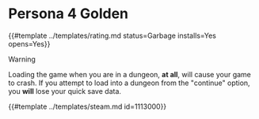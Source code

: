 # Persona 4 Golden
<!-- script:Aliases [
    "P4G"
] -->

{{#template ../templates/rating.md status=Garbage installs=Yes opens=Yes}}

> [!WARNING]
> Loading the game when you are in a dungeon, **at all**, will cause your game to crash. If you attempt to load into a dungeon from the "continue" option, you **will** lose your quick save data.

{{#template ../templates/steam.md id=1113000}}
